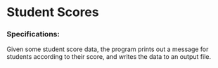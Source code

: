 # Student Scores

### Specifications: 
Given some student score data, the program prints out a message for students according to their score, and writes the data to an output file.
